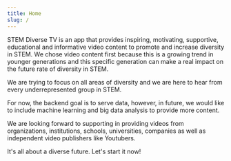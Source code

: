```yaml
---
title: Home
slug: /
---
```


STEM Diverse TV is an app that provides inspiring, motivating, supportive, educational and informative video content to promote and increase diversity in STEM. We chose video content first because this is a growing trend in younger generations and this specific generation can make a real impact on the future rate of diversity in STEM.

We are trying to focus on all areas of diversity and we are here to hear from every underrepresented group in STEM.

For now, the backend goal is to serve data, however, in future, we would like to include machine learning and big data analysis to provide more content.

We are looking forward to supporting in providing videos from organizations, institutions, schools, universities, companies as well as independent video publishers like Youtubers.

It's all about a diverse future. Let's start it now!
